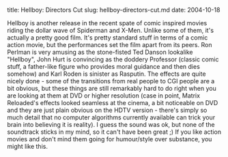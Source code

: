 title: Hellboy: Directors Cut
slug: hellboy-directors-cut.md
date: 2004-10-18


Hellboy is another release in the recent spate of comic inspired movies riding the dollar wave of Spiderman and X-Men. Unlike some of them, it's actually a pretty good film.
It's pretty standard stuff in terms of a comic action movie, but the performances set the film apart from its peers. Ron Perlman is very amusing as the stone-fisted Ted Danson lookalike "Hellboy", John Hurt is convincing as the doddery Professor (classic comic stuff, a father-like figure who provides moral guidance and then dies somehow) and Karl Roden is sinister as Rasputin.
The effects are quite nicely done - some of the transitions from real people to CGI people are a bit obvious, but these things are still remarkably hard to do right when you are looking at them at DVD or higher resolution (case in point, Matrix Reloaded's effects looked seamless at the cinema, a bit noticeable on DVD and they are just plain obvious on the HDTV version - there's simply so much detail that no computer algorithms currently available can trick your brain into believing it is reality). I guess the sound was ok, but none of the soundtrack sticks in my mind, so it can't have been great ;)
If you like action movies and don't mind them going for humour/style over substance, you might like this.